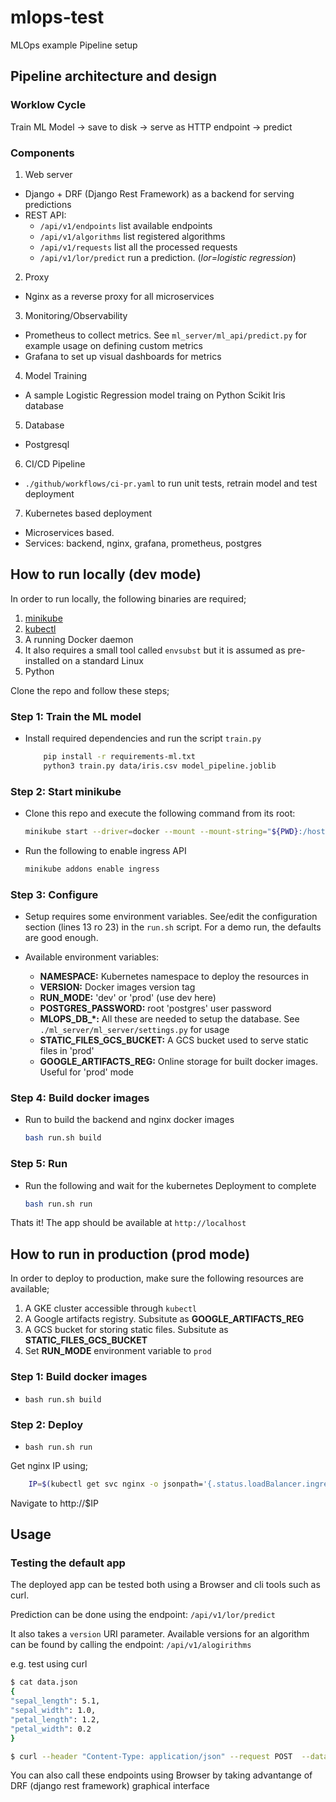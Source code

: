 # mlops-test

MLOps example Pipeline setup 


## Pipeline architecture and design



### Worklow Cycle

Train ML Model → save to disk → serve as HTTP endpoint → predict


### Components

1. Web server
- Django + DRF (Django Rest Framework) as a backend for serving predictions
- REST API:
    + `/api/v1/endpoints` list available endpoints
    + `/api/v1/algorithms` list registered algorithms
    + `/api/v1/requests` list all the processed requests
    + `/api/v1/lor/predict` run a prediction. (_lor=logistic regression_)


2. Proxy
- Nginx as a reverse proxy for all microservices


3. Monitoring/Observability
- Prometheus to collect metrics. See `ml_server/ml_api/predict.py` for example
    usage on defining custom metrics
- Grafana to set up visual dashboards for metrics


4. Model Training
- A sample Logistic Regression model traing on Python Scikit Iris database

5. Database
- Postgresql


6. CI/CD Pipeline
- `./github/workflows/ci-pr.yaml` to run unit tests, retrain model and test deployment


7. Kubernetes based deployment
- Microservices based.
- Services: backend, nginx, grafana, prometheus, postgres



## How to run locally (dev mode)

In order to run locally, the following binaries are required;

1. [minikube](https://minikube.sigs.k8s.io/docs/start/?arch=%2Flinux%2Fx86-64%2Fstable%2Fbinary+download)
2. [kubectl](https://kubectl.docs.kubernetes.io/)
3. A running Docker daemon
4. It also requires a small tool called `envsubst` but it is assumed as
   pre-installed on a standard Linux
5. Python


Clone the repo and follow these steps;


### Step 1: Train the ML model
- Install required dependencies and run the script `train.py`

    ```sh
        pip install -r requirements-ml.txt
        python3 train.py data/iris.csv model_pipeline.joblib

    ```


### Step 2: Start minikube
- Clone this repo and execute the following command from its root:

    ```sh
    minikube start --driver=docker --mount --mount-string="${PWD}:/host" --ports=80:80,443:443
    ```
- Run the following to enable ingress API
    ```sh
    minikube addons enable ingress
    ```


### Step 3: Configure
- Setup requires some environment variables. See/edit the configuration section
    (lines 13 ro 23) in the `run.sh` script. For a demo run, the defaults are good enough.

- Available environment variables:
    + __NAMESPACE:__ Kubernetes namespace to deploy the resources in
    + __VERSION:__ Docker images version tag
    + __RUN_MODE:__ 'dev' or 'prod' (use dev here)
    + __POSTGRES_PASSWORD:__ root 'postgres' user password
    + **MLOPS_DB_*:**  All these are needed to setup the database. See
    `./ml_server/ml_server/settings.py` for usage
    + __STATIC_FILES_GCS_BUCKET:__ A GCS bucket used to serve static files in
        'prod'
    + __GOOGLE_ARTIFACTS_REG:__ Online storage for built docker images. Useful
        for 'prod' mode


### Step 4: Build docker images
- Run to build the backend and nginx docker images

    ```sh
    bash run.sh build

    ```


### Step 5: Run
- Run the following and wait for the kubernetes Deployment to complete

    ```sh
    bash run.sh run
    ```


Thats it! The app should be available at `http://localhost`



## How to run in production (prod mode)

In order to deploy to production, make sure the following resources are available;
1. A GKE cluster accessible through `kubectl`
2. A Google artifacts registry. Subsitute as __GOOGLE_ARTIFACTS_REG__
3. A GCS bucket for storing static files. Subsitute as __STATIC_FILES_GCS_BUCKET__
4. Set __RUN_MODE__ environment variable to `prod`


### Step 1: Build docker images
- `bash run.sh build`


### Step 2: Deploy
- `bash run.sh run`



Get nginx IP using;

```bash
    IP=$(kubectl get svc nginx -o jsonpath='{.status.loadBalancer.ingress[0].ip}')
```

Navigate to http://$IP



## Usage
### Testing the default app
The deployed app can be tested both using a Browser and cli tools such as curl.

Prediction can be done using the endpoint: `/api/v1/lor/predict` 

It also takes a `version` URI parameter. Available versions for an algorithm can be found by calling the endpoint: `/api/v1/alogirithms`


e.g. test using curl
```bash
$ cat data.json
{
"sepal_length": 5.1,
"sepal_width": 1.0,
"petal_length": 1.2,
"petal_width": 0.2
}

$ curl --header "Content-Type: application/json" --request POST  --data @data.json  http://localhost/api/v1/lor/predict?version=0.0.1

```


You can also call these endpoints using Browser by taking advantange of DRF (django rest framework) graphical interface

